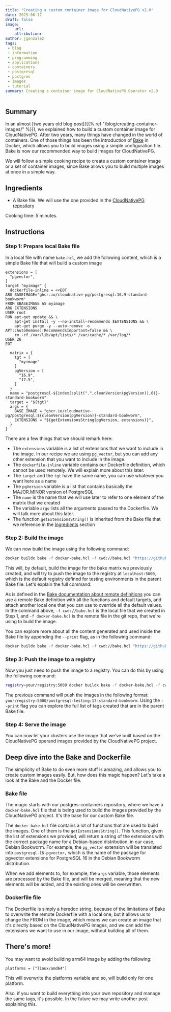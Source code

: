 ```yaml
---
title: "Creating a custom container image for CloudNativePG v2.0"
date: 2025-06-17
draft: false
image:
    url: 
    attribution: 
author: jgonzalez
tags:
 - blog
 - information
 - programming
 - applications
 - containers
 - postgresql
 - postgres
 - images
 - tutorial
summary: Creating a container image for CloudNativePG Operator v2.0
---
```


## Summary
In an almost [two years old blog post]({{% ref "/blog/creating-container-images/" %}}), we explained how
to build a custom container image for CloudNativePG. After two years, many things have changed in the world of containers.
One of those things has been the introduction of [Bake](https://docs.docker.com/build/) in Docker, which allows you to build
images using a simple configuration file. Bake is now our recommended way to build images for CloudNativePG.

We will follow a simple cooking recipe to create a custom container image or a set of container images, since Bake
allows you to build multiple images at once in a simple way.

## Ingredients

- A Bake file. We will use the one provided in the [CloudNativePG repository](https://github.com/cloudnative-pg/postgres-containers/blob/main/docker-bake.hcl)

Cooking time: 5 minutes.

## Instructions

### Step 1: Prepare local Bake file

In a local file with name `bake.hcl`, we add the following content, which is a simple Bake file that will build a custom image

```hcl
extensions = [
  "pgvector",
]
target "myimage" {
  dockerfile-inline = <<EOT
ARG BASEIMAGE="ghcr.io/cloudnative-pg/postgresql:16.9-standard-bookworm"
FROM $BASEIMAGE AS myimage
ARG EXTENSIONS
USER root
RUN apt-get update && \
    apt-get install -y --no-install-recommends $EXTENSIONS && \
    apt-get purge -y --auto-remove -o APT::AutoRemove::RecommendsImportant=false && \
    rm -rf /var/lib/apt/lists/* /var/cache/* /var/log/*
USER 26
EOT

  matrix = {
    tgt = [
      "myimage"
    ]
    pgVersion = [
      "16.9",
      "17.5",
    ]
  }
  name = "postgresql-${index(split(".",cleanVersion(pgVersion)),0)}-standard-bookworm"
  target = "${tgt}"
  args = {
    BASE_IMAGE = "ghcr.io/cloudnative-pg/postgresql:${cleanVersion(pgVersion)}-standard-bookworm",
    EXTENSIONS = "${getExtensionsString(pgVersion, extensions)}",
  }
}
```

There are a few things that we should remark here:

- The `extensions` variable is a list of extensions that we want to include in the image. In our recipe we are using `pg_vector`,
  but you can add any other extension that you want to include in the image.
- The `dockerfile-inline` variable contains our Dockerfile definition, which cannot be used remotely. We will explain more about this later.
- The `target` and the `tgt` have the same name, you can use whatever you want here as a name
- The `pgVersion` variable is a list that contains basically the MAJOR.MINOR version of PostgreSQL
- The `name` is the name that we will use later to refer to one element of the matrix that we created
- The variable `args` lists all the arguments passed to the Dockerfile. We will talk more about this later.
- The function `getExtensionsString()` is inherited from the Bake file that we reference in the [Ingredients](#ingredients) section

### Step 2: Build the image

We can now build the image using the following command:

```bash
docker buildx bake -f docker-bake.hcl -f cwd://bake.hcl "https://github.com/cloudnative-pg/postgres-containers.git" myimage
```

This will, by default, build the image for the bake matrix we previously created, and will try to push the image to the registry at
`localhost:5000`, which is the default registry defined for testing environments in the parent Bake file. Let's explain the full command:

As is defined in the [Bake documentation about remote definitions](https://docs.docker.com/build/bake/remote-definition/)
you can use a remote Bake definition with all the functions and default targets, and attach another local one that you can use to override
all the default values.
In the command above, `-f cwd://bake.hcl` is the local file that we created in Step 1, and
`-f docker-bake.hcl` is the remote file in the git repo, that we're using to build the image.

You can explore more about all the content generated and used inside the Bake file by appending the `--print` flag, as in the following command:

```bash
docker buildx bake -f docker-bake.hcl -f cwd://bake.hcl "https://github.com/cloudnative-pg/postgres-containers.git" myimage --print
```

### Step 3: Push the image to a registry

Now you just need to push the image to a registry. You can do this by using the following command:

```bash
registry=your/registry:5000 docker buildx bake -f docker-bake.hcl -f cwd://bake.hcl "https://github.com/cloudnative-pg/postgres-containers.git" myimage --push
```

The previous command will push the images in the following format: `your/registry:5000/postgresql-testing:17-standard-bookworm`.
Using the `--print` flag you can explore the full list of tags created that are in the parent Bake file.

### Step 4: Serve the image

You can now let your clusters use the image that we've built based on the CloudNativePG operand images provided
by the CloudNativePG project.

## Deep dive into the Bake and Dockerfile

The simplicity of Bake to do even more stuff is amazing, and allows you to create custom images easily.
But, how does this magic happen? Let's take a look at the Bake and the Docker file.

### Bake file

The magic starts with our postgres-containers repository, where we have a `docker-bake.hcl` file
that is being used to build the images provided by the CloudNativePG project.
It's the base for our custom Bake file.

The `docker-bake.hcl` file contains a lot of functions that are used to build the images. One of them is the `getExtensionsString()`.
This function, given the list of extensions we provided, will return a string of the extensions with the correct package name
for a Debian-based distribution, in our case, Debian Bookworm.
For example, the `pg_vector` extension will be translated into
`postgresql-16-pgvector,` which is the name of the package for pgvector extensions for PostgreSQL 16 in the Debian
Bookworm distribution.

When we add elements to, for example, the `args` variable, those elements are processed by the Bake file, and will be
merged, meaning that the new elements will be added, and the existing ones will be overwritten.

### Dockerfile file

The Dockerfile is simply a heredoc string, because of the limitations of Bake to overwrite the remote Dockerfile with a
local one, but it allows us to change the FROM in the image, which means we can create an image that it's directly based
on the CloudNativePG images, and we can add the extensions we want to use in our image, without building all of them.

## There's more!

You may want to avoid building arm64 image by adding the following:

```hcl
platforms = ["linux/amd64"]
```

This will overwrite the platforms variable and so, will build only for one platform.

Also, if you want to build everything into your own repository and manage the same tags, it's possible. In the future
we may write another post explaining this.
